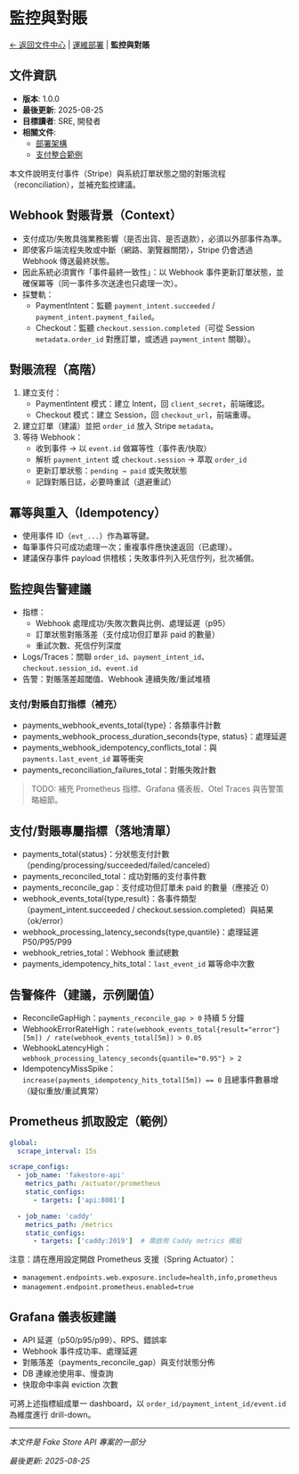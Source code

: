 # 監控與對賬

[← 返回文件中心](../README.md) | [運維部署](./README.md) | **監控與對賬**

## 文件資訊

- **版本**: 1.0.0
- **最後更新**: 2025-08-25
- **目標讀者**: SRE, 開發者
- **相關文件**:
  - [部署架構](./deployment.md)
  - [支付整合範例](../examples/payments.md)

本文件說明支付事件（Stripe）與系統訂單狀態之間的對賬流程（reconciliation），並補充監控建議。

## Webhook 對賬背景（Context）
- 支付成功/失敗具強業務影響（是否出貨、是否退款），必須以外部事件為準。
- 即使客戶端流程失敗或中斷（網路、瀏覽器關閉），Stripe 仍會透過 Webhook 傳送最終狀態。
- 因此系統必須實作「事件最終一致性」：以 Webhook 事件更新訂單狀態，並確保冪等（同一事件多次送達也只處理一次）。
- 採雙軌：
  - PaymentIntent：監聽 `payment_intent.succeeded` / `payment_intent.payment_failed`。
  - Checkout：監聽 `checkout.session.completed`（可從 Session `metadata.order_id` 對應訂單，或透過 `payment_intent` 關聯）。

## 對賬流程（高階）
1. 建立支付：
   - PaymentIntent 模式：建立 Intent，回 `client_secret`，前端確認。
   - Checkout 模式：建立 Session，回 `checkout_url`，前端重導。
2. 建立訂單（建議）並把 `order_id` 放入 Stripe `metadata`。
3. 等待 Webhook：
   - 收到事件 → 以 `event.id` 做冪等性（事件表/快取）
   - 解析 `payment_intent` 或 `checkout.session` → 萃取 `order_id`
   - 更新訂單狀態：`pending → paid` 或失敗狀態
   - 記錄對賬日誌，必要時重試（退避重試）

## 冪等與重入（Idempotency）
- 使用事件 ID（`evt_...`）作為冪等鍵。
- 每筆事件只可成功處理一次；重複事件應快速返回（已處理）。
- 建議保存事件 payload 供稽核；失敗事件列入死信佇列，批次補償。

## 監控與告警建議
- 指標：
  - Webhook 處理成功/失敗次數與比例、處理延遲（p95）
  - 訂單狀態對賬落差（支付成功但訂單非 paid 的數量）
  - 重試次數、死信佇列深度
- Logs/Traces：關聯 `order_id`、`payment_intent_id`、`checkout.session_id`、`event.id`
- 告警：對賬落差超閾值、Webhook 連續失敗/重試堆積

### 支付/對賬自訂指標（補充）
- payments_webhook_events_total{type}：各類事件計數
- payments_webhook_process_duration_seconds{type, status}：處理延遲
- payments_webhook_idempotency_conflicts_total：與 `payments.last_event_id` 冪等衝突
- payments_reconciliation_failures_total：對賬失敗計數

> TODO: 補充 Prometheus 指標、Grafana 儀表板、Otel Traces 與告警策略細節。

## 支付/對賬專屬指標（落地清單）
- payments_total{status}：分狀態支付計數（pending/processing/succeeded/failed/canceled）
- payments_reconciled_total：成功對賬的支付事件數
- payments_reconcile_gap：支付成功但訂單未 paid 的數量（應接近 0）
- webhook_events_total{type,result}：各事件類型（payment_intent.succeeded / checkout.session.completed）與結果（ok/error）
- webhook_processing_latency_seconds{type,quantile}：處理延遲 P50/P95/P99
- webhook_retries_total：Webhook 重試總數
- payments_idempotency_hits_total：`last_event_id` 冪等命中次數

## 告警條件（建議，示例閾值）
- ReconcileGapHigh：`payments_reconcile_gap > 0` 持續 5 分鐘
- WebhookErrorRateHigh：`rate(webhook_events_total{result="error"}[5m]) / rate(webhook_events_total[5m]) > 0.05`
- WebhookLatencyHigh：`webhook_processing_latency_seconds{quantile="0.95"} > 2`
- IdempotencyMissSpike：`increase(payments_idempotency_hits_total[5m]) == 0` 且總事件數暴增（疑似重放/重試異常）

## Prometheus 抓取設定（範例）
```yaml
global:
  scrape_interval: 15s

scrape_configs:
  - job_name: 'fakestore-api'
    metrics_path: /actuator/prometheus
    static_configs:
      - targets: ['api:8081']

  - job_name: 'caddy'
    metrics_path: /metrics
    static_configs:
      - targets: ['caddy:2019']  # 需啟用 Caddy metrics 模組
```

注意：請在應用設定開啟 Prometheus 支援（Spring Actuator）：
- `management.endpoints.web.exposure.include=health,info,prometheus`
- `management.endpoint.prometheus.enabled=true`

## Grafana 儀表板建議
- API 延遲（p50/p95/p99）、RPS、錯誤率
- Webhook 事件成功率、處理延遲
- 對賬落差（payments_reconcile_gap）與支付狀態分佈
- DB 連線池使用率、慢查詢
- 快取命中率與 eviction 次數

可將上述指標組成單一 dashboard，以 `order_id/payment_intent_id/event.id` 為維度進行 drill-down。

---

*本文件是 Fake Store API 專案的一部分*

*最後更新: 2025-08-25*
